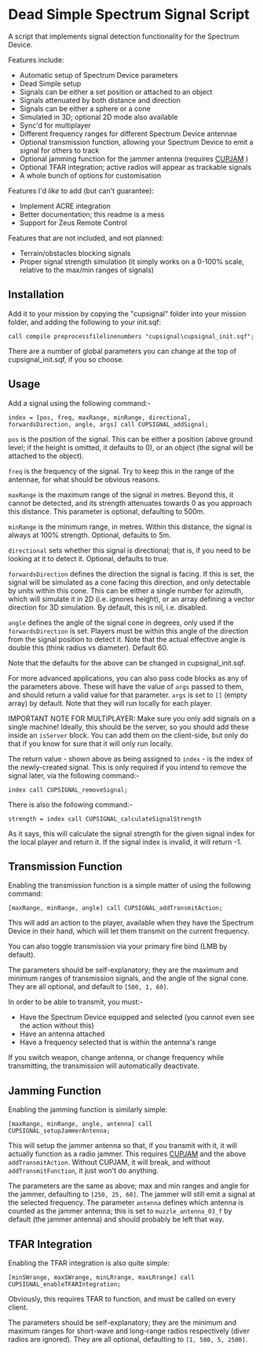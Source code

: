 # Dead Simple Spectrum Signal Script

A script that implements signal detection functionality for the Spectrum Device. 

Features include:
- Automatic setup of Spectrum Device parameters
- Dead Simple setup
- Signals can be either a set position or attached to an object
- Signals attenuated by both distance and direction
- Signals can be either a sphere or a cone
- Simulated in 3D; optional 2D mode also available
- Sync'd for multiplayer
- Different frequency ranges for different Spectrum Device antennae
- Optional transmission function, allowing your Spectrum Device to emit a signal for others to track
- Optional jamming function for the jammer antenna (requires [CUPJAM](https://github.com/ProfCupcake/CUPLIB/tree/master/Simple%20TFAR%20Jammers) )
- Optional TFAR integration; active radios will appear as trackable signals
- A whole bunch of options for customisation

Features I'd *like* to add (but can't guarantee):
- Implement ACRE integration
- Better documentation; this readme is a mess
- Support for Zeus Remote Control

Features that are not included, and not planned:
- Terrain/obstacles blocking signals
- Proper signal strength simulation (it simply works on a 0-100% scale, relative to the max/min ranges of signals)

## Installation

Add it to your mission by copying the "cupsignal" folder into your mission folder, and adding the following to your init.sqf:

`call compile preprocessfilelinenumbers "cupsignal\cupsignal_init.sqf";`

There are a number of global parameters you can change at the top of cupsignal_init.sqf, if you so choose. 

## Usage

Add a signal using the following command:-

`index = [pos, freq, maxRange, minRange, directional, forwardsDirection, angle, args] call CUPSIGNAL_addSignal;`

`pos` is the position of the signal. This can be either a position (above ground level; if the height is omitted, it defaults to 0), or an object (the signal will be attached to the object). 

`freq` is the frequency of the signal. Try to keep this in the range of the antennae, for what should be obvious reasons. 

`maxRange` is the maximum range of the signal in metres. Beyond this, it cannot be detected, and its strength attenuates towards 0 as you approach this distance. This parameter is optional, defaulting to 500m. 

`minRange` is the minimum range, in metres. Within this distance, the signal is always at 100% strength. Optional, defaults to 5m. 

`directional` sets whether this signal is directional; that is, if you need to be looking at it to detect it. Optional, defaults to true. 

`forwardsDirection` defines the direction the signal is facing. If this is set, the signal will be simulated as a cone facing this direction, and only detectable by units within this cone. This can be either a single number for azimuth, which will simulate it in 2D (i.e. ignores height), or an array defining a vector direction for 3D simulation. By default, this is nil, i.e. disabled. 

`angle` defines the angle of the signal cone in degrees, only used if the `forwardsDirection` is set. Players must be within this angle of the direction from the signal position to detect it. Note that the actual effective angle is double this (think radius vs diameter). Default 60.

Note that the defaults for the above can be changed in cupsignal_init.sqf. 

For more advanced applications, you can also pass code blocks as any of the parameters above. These will have the value of `args` passed to them, and should return a valid value for that parameter. `args` is set to `[]` (empty array) by default. Note that they will run locally for each player. 

IMPORTANT NOTE FOR MULTIPLAYER: Make sure you only add signals on a single machine! Ideally, this should be the server, so you should add these inside an `isServer` block. You can add them on the client-side, but only do that if you know for sure that it will only run locally. 

The return value - shown above as being assigned to `index` - is the index of the newly-created signal. This is only required if you intend to remove the signal later, via the following command:-

`index call CUPSIGNAL_removeSignal;`

There is also the following command:-

 `strength = index call CUPSIGNAL_calculateSignalStrength`

As it says, this will calculate the signal strength for the given signal index for the local player and return it. If the signal index is invalid, it will return -1. 

## Transmission Function

Enabling the transmission function is a simple matter of using the following command:

`[maxRange, minRange, angle] call CUPSIGNAL_addTransmitAction;`

This will add an action to the player, available when they have the Spectrum Device in their hand, which will let them transmit on the current frequency. 

You can also toggle transmission via your primary fire bind (LMB by default). 

The parameters should be self-explanatory; they are the maximum and minimum ranges of transmission signals, and the angle of the signal cone. They are all optional, and default to `[500, 1, 60]`. 

In order to be able to transmit, you must:-
- Have the Spectrum Device equipped and selected (you cannot even see the action without this)
- Have an antenna attached
- Have a frequency selected that is within the antenna's range

If you switch weapon, change antenna, or change frequency while transmitting, the transmission will automatically deactivate. 

## Jamming Function

Enabling the jamming function is similarly simple: 

`[maxRange, minRange, angle, antenna] call CUPSIGNAL_setupJammerAntenna;`

This will setup the jammer antenna so that, if you transmit with it, it will actually function as a radio jammer. This requires [CUPJAM](https://github.com/ProfCupcake/CUPLIB/tree/master/Simple%20TFAR%20Jammers) and the above `addTransmitAction`. Without CUPJAM, it will break, and without `addTransmitFunction`, it just won't do anything. 

The parameters are the same as above; max and min ranges and angle for the jammer, defaulting to `[250, 25, 60]`. The jammer will still emit a signal at the selected frequency. The parameter `antenna` defines which antenna is counted as the jammer antenna; this is set to `muzzle_antenna_03_f` by default (the jammer antenna) and should probably be left that way. 

## TFAR Integration

Enabling the TFAR integration is also quite simple:

`[minSWrange, maxSWrange, minLRrange, maxLRrange] call CUPSIGNAL_enableTFARIntegration;`

Obviously, this requires TFAR to function, and must be called on every client. 

The parameters should be self-explanatory; they are the minimum and maximum ranges for short-wave and long-range radios respectively (diver radios are ignored). They are all optional, defaulting to `[1, 500, 5, 2500]`.